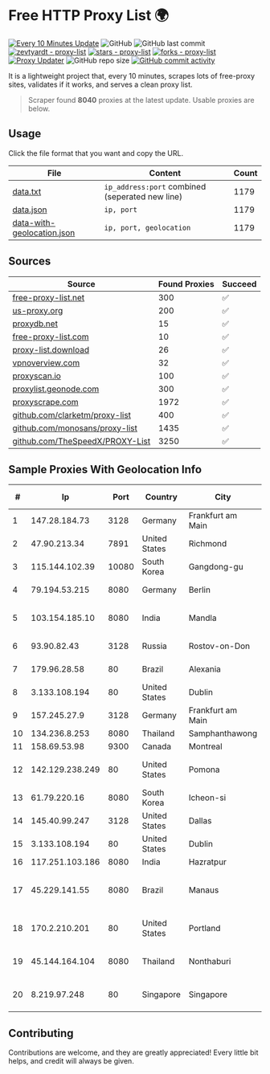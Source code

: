 
# Free HTTP Proxy List 🌍

[![Every 10 Minutes Update](https://github.com/mertguvencli/http-proxy-list/actions/workflows/main.yml/badge.svg?branch=main)](https://github.com/mertguvencli/http-proxy-list/actions/workflows/main.yml)
![GitHub](https://img.shields.io/github/license/mertguvencli/http-proxy-list)
![GitHub last commit](https://img.shields.io/github/last-commit/mertguvencli/http-proxy-list)
[![zevtyardt - proxy-list](https://img.shields.io/static/v1?label=zevtyardt&message=proxy-list&color=blue&logo=github)](https://github.com/zevtyardt/proxy-list "Go to GitHub repo")
[![stars - proxy-list](https://img.shields.io/github/stars/zevtyardt/proxy-list?style=social)](https://github.com/zevtyardt/proxy-list)
[![forks - proxy-list](https://img.shields.io/github/forks/zevtyardt/proxy-list?style=social)](https://github.com/zevtyardt/proxy-list)
[![Proxy Updater](https://github.com/zevtyardt/proxy-list/workflows/Proxy%20Updater/badge.svg)](https://github.com/zevtyardt/proxy-list/actions?query=workflow:"Proxy+Updater")
![GitHub repo size](https://img.shields.io/github/repo-size/zevtyardt/proxy-list)
[![GitHub commit activity](https://img.shields.io/github/commit-activity/m/zevtyardt/proxy-list?logo=commits)](https://github.com/zevtyardt/proxy-list/commits/main)

It is a lightweight project that, every 10 minutes, scrapes lots of free-proxy sites, validates if it works, and serves a clean proxy list.

> Scraper found **8040** proxies at the latest update. Usable proxies are below.

## Usage

Click the file format that you want and copy the URL.

|File|Content|Count|
|----|-------|-----|
|[data.txt](https://raw.githubusercontent.com/mertguvencli/http-proxy-list/main/proxy-list/data.txt)|`ip_address:port` combined (seperated new line)|1179|
|[data.json](https://raw.githubusercontent.com/mertguvencli/http-proxy-list/main/proxy-list/data.json)|`ip, port`|1179|
|[data-with-geolocation.json](https://raw.githubusercontent.com/mertguvencli/http-proxy-list/main/proxy-list/data-with-geolocation.json)|`ip, port, geolocation`|1179|

## Sources

|Source|Found Proxies|Succeed|
|------|-------------|-------|
|[free-proxy-list.net](https://free-proxy-list.net)|300|✅|
|[us-proxy.org](https://www.us-proxy.org)|200|✅|
|[proxydb.net](http://proxydb.net)|15|✅|
|[free-proxy-list.com](https://free-proxy-list.com/?page=&port=&type%5B%5D=http&type%5B%5D=https&up_time=0&search=Search)|10|✅|
|[proxy-list.download](https://www.proxy-list.download/HTTP)|26|✅|
|[vpnoverview.com](https://vpnoverview.com/privacy/anonymous-browsing/free-proxy-servers)|32|✅|
|[proxyscan.io](https://www.proxyscan.io)|100|✅|
|[proxylist.geonode.com](https://proxylist.geonode.com/api/proxy-list?limit=300&page=1&sort_by=lastChecked&sort_type=desc&protocols=http,https)|300|✅|
|[proxyscrape.com](https://api.proxyscrape.com/v2/?request=displayproxies&protocol=http&timeout=10000&country=all&ssl=all&anonymity=all)|1972|✅|
|[github.com/clarketm/proxy-list](https://raw.githubusercontent.com/clarketm/proxy-list/master/proxy-list-raw.txt)|400|✅|
|[github.com/monosans/proxy-list](https://raw.githubusercontent.com/monosans/proxy-list/main/proxies/http.txt)|1435|✅|
|[github.com/TheSpeedX/PROXY-List](https://raw.githubusercontent.com/TheSpeedX/PROXY-List/master/http.txt)|3250|✅|


## Sample Proxies With Geolocation Info

|#|Ip|Port|Country|City|Internet Service Provider|
|-|--|----|-------|----|-------------------------|
|1|147.28.184.73|3128|Germany|Frankfurt am Main|Packet Host, Inc.|
|2|47.90.213.34|7891|United States|Richmond|Alibaba.com LLC|
|3|115.144.102.39|10080|South Korea|Gangdong-gu|Korea Telecom|
|4|79.194.53.215|8080|Germany|Berlin|Deutsche Telekom AG|
|5|103.154.185.10|8080|India|Mandla|Qtime Businesses Private Limited|
|6|93.90.82.43|3128|Russia|Rostov-on-Don|Dontechsvyaz LLC|
|7|179.96.28.58|80|Brazil|Alexania|G8 NETWORKS LTDA|
|8|3.133.108.194|80|United States|Dublin|Amazon.com, Inc.|
|9|157.245.27.9|3128|Germany|Frankfurt am Main|DigitalOcean, LLC|
|10|134.236.8.253|8080|Thailand|Samphanthawong|CAT-BB|
|11|158.69.53.98|9300|Canada|Montreal|OVH SAS|
|12|142.129.238.249|80|United States|Pomona|Charter Communications Inc|
|13|61.79.220.16|8080|South Korea|Icheon-si|Korea Telecom|
|14|145.40.99.247|3128|United States|Dallas|Packet Host, Inc.|
|15|3.133.108.194|80|United States|Dublin|Amazon.com, Inc.|
|16|117.251.103.186|8080|India|Hazratpur|BSNL Internet|
|17|45.229.141.55|8080|Brazil|Manaus|P H de Oliveira Santos Serviços e Comercio de Mul|
|18|170.2.210.201|80|United States|Portland|Daimler Trucks of North America LLC|
|19|45.144.164.104|8080|Thailand|Nonthaburi|Siamdata Communication Co.|
|20|8.219.97.248|80|Singapore|Singapore|Alibaba (US) Technology Co., Ltd.|



## Contributing

Contributions are welcome, and they are greatly appreciated! Every
little bit helps, and credit will always be given.

